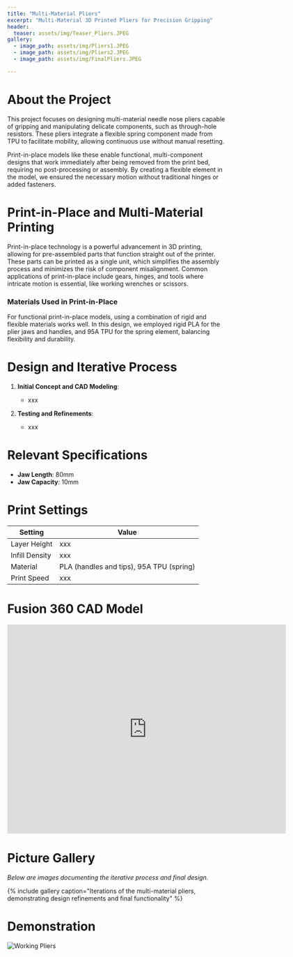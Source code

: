 ```yaml
---
title: "Multi-Material Pliers"
excerpt: "Multi-Material 3D Printed Pliers for Precision Gripping"
header:
  teaser: assets/img/Teaser_Pliers.JPEG
gallery:
  - image_path: assets/img/Pliers1.JPEG
  - image_path: assets/img/Pliers2.JPEG
  - image_path: assets/img/FinalPliers.JPEG

---
```


# About the Project

This project focuses on designing multi-material needle nose pliers capable of gripping and manipulating delicate components, such as through-hole resistors. These pliers integrate a flexible spring component made from TPU to facilitate mobility, allowing continuous use without manual resetting.

Print-in-place models like these enable functional, multi-component designs that work immediately after being removed from the print bed, requiring no post-processing or assembly. By creating a flexible element in the model, we ensured the necessary motion without traditional hinges or added fasteners.

# Print-in-Place and Multi-Material Printing

Print-in-place technology is a powerful advancement in 3D printing, allowing for pre-assembled parts that function straight out of the printer. These parts can be printed as a single unit, which simplifies the assembly process and minimizes the risk of component misalignment. Common applications of print-in-place include gears, hinges, and tools where intricate motion is essential, like working wrenches or scissors.

### Materials Used in Print-in-Place
For functional print-in-place models, using a combination of rigid and flexible materials works well. In this design, we employed rigid PLA for the plier jaws and handles, and 95A TPU for the spring element, balancing flexibility and durability.

# Design and Iterative Process

1. **Initial Concept and CAD Modeling**: 
   - xxx

2. **Testing and Refinements**: 
   - xxx

# Relevant Specifications

- **Jaw Length**: 80mm
- **Jaw Capacity**: 10mm

# Print Settings

| Setting         | Value      |
| --------------- | ---------- |
| Layer Height    | xxx    |
| Infill Density  | xxx        |
| Material        | PLA (handles and tips), 95A TPU (spring) |
| Print Speed     | xxx    |

# Fusion 360 CAD Model

<iframe src="https://vanderbilt643.autodesk360.com/shares/public/SH286ddQT78850c0d8a44bb592effdf42de0?mode=embed" width="640" height="480" allowfullscreen="true" webkitallowfullscreen="true" mozallowfullscreen="true"  frameborder="0"></iframe>

# Picture Gallery
*Below are images documenting the iterative process and final design.*

{% include gallery caption="Iterations of the multi-material pliers, demonstrating design refinements and final functionality" %}

# Demonstration
![Working Pliers](assets/img/WorkingPliers.gif)

